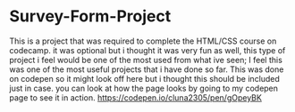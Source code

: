 # Survey-Form-Project
This is a project that was required to complete the HTML/CSS course on codecamp. 
it was optional but i thought it was very fun as well, this type of project i feel would be one of the most used from what ive seen;
I feel this was one of the most useful projects that i have done so far.
This was done on codepen so it might look off here but i thought this should be included just in case. 
you can look at how the page looks by going to my codepen page to see it in action. https://codepen.io/cluna2305/pen/gOpeyBK
